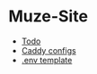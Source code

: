# Muze-Site

- [Todo](./doc/TODO.md)
- [Caddy configs](./doc/CaddyConfigs.md)
- [.env template](./doc/template.env)